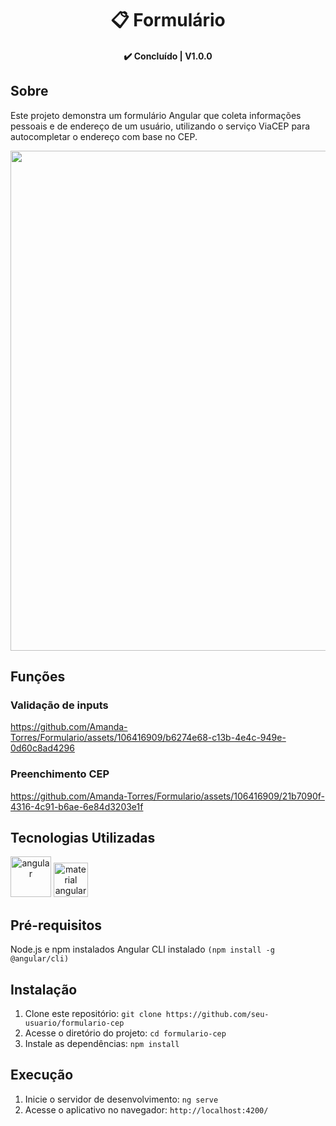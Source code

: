 <h1 align="center"> 
	  📋 Formulário
</h1>
<h4 align="center"> 
	  ✔️ Concluído | V1.0.0
</h4>

## Sobre

Este projeto demonstra um formulário Angular que coleta informações pessoais e de endereço de um usuário, utilizando o serviço ViaCEP para autocompletar o endereço com base no CEP.

<div align="center" >
  <img src="https://github.com/Amanda-Torres/Formulario/assets/106416909/6cd35be0-6e8d-4cbf-a7de-364f2f3e6adc" width="800">
</div>

## Funções 
### Validação de inputs

https://github.com/Amanda-Torres/Formulario/assets/106416909/b6274e68-c13b-4e4c-949e-0d60c8ad4296

### Preenchimento CEP

https://github.com/Amanda-Torres/Formulario/assets/106416909/21b7090f-4316-4c91-b6ae-6e84d3203e1f



## Tecnologias Utilizadas

<div style="text-align: center; display: inline-block">  
    <img src="https://cdn.jsdelivr.net/gh/devicons/devicon@latest/icons/angular/angular-original.svg" alt="angular" width="65px">
    <img src="https://cdn.jsdelivr.net/gh/devicons/devicon@latest/icons/angularmaterial/angularmaterial-original.svg" alt="material angular" width="55px">
</div>

## Pré-requisitos

Node.js e npm instalados
Angular CLI instalado `(npm install -g @angular/cli)`

## Instalação

1. Clone este repositório: `git clone https://github.com/seu-usuario/formulario-cep`
2. Acesse o diretório do projeto: `cd formulario-cep`
3. Instale as dependências: `npm install`

## Execução

1. Inicie o servidor de desenvolvimento: `ng serve`
2. Acesse o aplicativo no navegador: `http://localhost:4200/`
